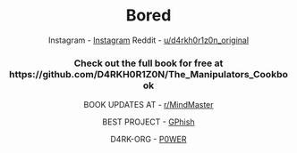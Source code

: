 <h1 align="center">Bored</h1>

<div align="center">

Instagram - [Instagram](https://instagram.com/D4RKH0R1Z0N)
Reddit - [u/d4rkh0r1z0n_original](https://reddit.com/u/d4rkh0r1z0n_original)
</div>

<h3 align="center">Check out the full book for free at https://github.com/D4RKH0R1Z0N/The_Manipulators_Cookbook</h3>

<div align="center">

BOOK UPDATES AT - [r/MindMaster](https://reddit.com/r/MindMaster)

BEST PROJECT - [GPhish](https://github.com/D4RKH0R1Z0N/GPhish)
  
D4RK-ORG - [P0WER](https://github.com/D4RKH0R1Z0N/P0WER_The_Handbook)
</div>
